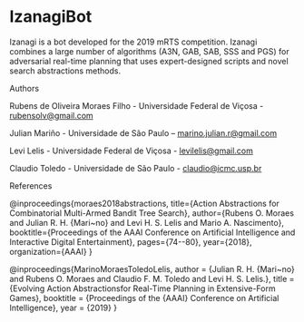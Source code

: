 # IzanagiBot
Izanagi is a bot developed for the 2019 mRTS competition. Izanagi combines a large number of algorithms (A3N, GAB, SAB, SSS and PGS) for adversarial real-time planning that uses expert-designed scripts and novel search abstractions methods.

Authors

Rubens de Oliveira Moraes Filho - Universidade Federal de Viçosa - rubensolv@gmail.com

Julian Mariño - Universidade de São Paulo – marino.julian.r@gmail.com

Levi Lelis - Universidade Federal de Viçosa - levilelis@gmail.com

Claudio Toledo - Universidade de São Paulo - claudio@icmc.usp.br

References

@inproceedings{moraes2018abstractions,
 title={Action Abstractions for Combinatorial Multi-Armed Bandit Tree Search},
 author={Rubens O. Moraes and Julian R. H. {Mari\~no} and Levi H. S. Lelis and Mario A. Nascimento},
 booktitle={Proceedings of the AAAI Conference on Artificial Intelligence and Interactive Digital Entertainment},
  pages={74--80},
 year={2018},
 organization={AAAI}
}

@inproceedings{MarinoMoraesToledoLelis,
 author    = {Julian R. H. {Mari\~no} and Rubens O. Moraes and Claudio F. M. Toledo and Levi H. S. Lelis.},
 title     = {Evolving Action Abstractionsfor Real-Time Planning in Extensive-Form Games},
 booktitle = {Proceedings of the {AAAI} Conference on Artificial Intelligence},
 year      = {2019}
}
